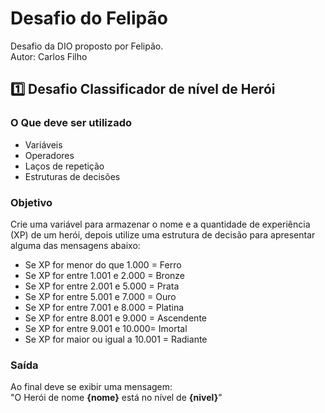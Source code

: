 # Desafio do Felipão

Desafio da DIO proposto por Felipão.  
Autor: Carlos Filho

## 1️⃣ Desafio Classificador de nível de Herói

### O Que deve ser utilizado

- Variáveis
- Operadores
- Laços de repetição
- Estruturas de decisões

### Objetivo

Crie uma variável para armazenar o nome e a quantidade de experiência (XP) de um herói, depois utilize uma estrutura de decisão para apresentar alguma das mensagens abaixo:

* Se XP for menor do que 1.000 = Ferro  
* Se XP for entre 1.001 e 2.000 = Bronze  
* Se XP for entre 2.001 e 5.000 = Prata  
* Se XP for entre 5.001 e 7.000 = Ouro  
* Se XP for entre 7.001 e 8.000 = Platina  
* Se XP for entre 8.001 e 9.000 = Ascendente  
* Se XP for entre 9.001 e 10.000= Imortal  
* Se XP for maior ou igual a 10.001 = Radiante  

### Saída

Ao final deve se exibir uma mensagem:  
"O Herói de nome **{nome}** está no nível de **{nivel}**"
